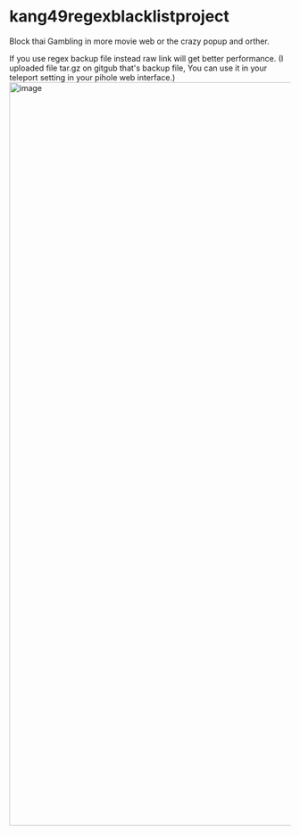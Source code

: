 # kang49regexblacklistproject
Block thai Gambling in more movie web or the crazy popup
and orther.

If you use regex backup file instead raw link will get better performance. (I uploaded file tar.gz on gitgub that's backup file, You can use it in your teleport setting in your pihole web interface.)
<img width="1332" alt="image" src="https://user-images.githubusercontent.com/81503963/154835706-2e16eab3-12bf-4c8f-ab07-fa563b83380b.png">
